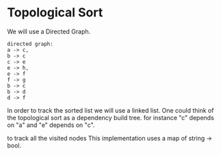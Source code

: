 # Topological Sort

We will use a Directed Graph.

```
directed graph:
a -> c, 
b -> c
c -> e
e -> h, 
e -> f
f -> g
b -> c
b -> d
d -> f
```

In order to track the sorted list we will use a linked list.
One could think of the topological sort as a dependency build tree. for instance "c" depends on "a" and "e" depends on "c".

to track all the visited nodes This implementation uses a map of string -> bool.
